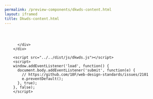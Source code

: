 ```yaml
--- 
permalink: /preview-components/dkwds-content.html
layout: iframed 
title: Dkwds-content.html
---
```


<!doctype html>
<html lang="en-US">
  <head>
    <title>Dkwds Content: Default</title>
    <link rel="stylesheet" href="../../dist/css/dkwds-virkdk.min.css">
  </head>
  <body>
    
  <div class="container" style="padding: 2em">
    <div class="row">
      <div class="col-12">
        
      </div>
    </div>
  </div>

    <script src="../../dist/js/dkwds.js"></script>
    <script>
    window.addEventListener('load', function() {
      document.body.addEventListener('submit', function(e) {
        // https://github.com/18F/web-design-standards/issues/2101
        e.preventDefault();
      }, true);
    }, false);
    </script>
  </body>
</html>

